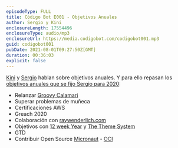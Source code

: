 ```yaml
---
episodeType: FULL
title: Código Bot E001 - Objetivos Anuales
author: Sergio y Kini
enclosureLength: 17554496
enclosureType: audio/mp3
enclosureUrl: https://media.codigobot.com/codigobot001.mp3
guid: codigobot001
pubDate: 2021-08-01T09:27:50Z[GMT]
duration: 00:36:03
explicit: false
---
```


[Kini](https://kinisoftware.com) y  [Sergio](https://sergiodelamo.com) hablan sobre objetivos anuales. Y para ello repasan los [objetivos anuales que se fijo Sergio para 2020](https://groovycalamari.com/issues/171/index.html#start): 

- Relanzar [Groovy Calamari](https://groovycalamari.com)
- Superar problemas de muñeca
- Certificaciones AWS
- Greach 2020
- Colaboración con [raywenderlich.com](https://raywenderlich.com)
- Objetivos con [12 week Year](https://12weekyear.com) y [The Theme System](https://www.thethemesystem.com)
- GTD
- Contribuir Open Source [Micronaut](https://micronaut.io) - [OCI](https://objectcomputing.com)
